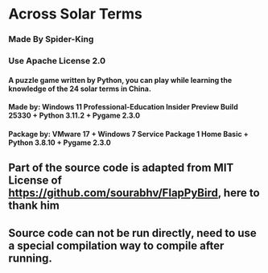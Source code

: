 # Across Solar Terms  
### Made By Spider-King  
### Use Apache License 2.0
#### A puzzle game written by Python, you can play while learning the knowledge of the 24 solar terms in China.
#### Made by: Windows 11 Professional-Education Insider Preview Build 25330 + Python 3.11.2 + Pygame 2.3.0
#### Package by: VMware 17 + Windows 7 Service Package 1 Home Basic + Python 3.8.10 + Pygame 2.3.0

## Part of the source code is adapted from MIT License of https://github.com/sourabhv/FlapPyBird, here to thank him

## Source code can not be run directly, need to use a special compilation way to compile after running.
